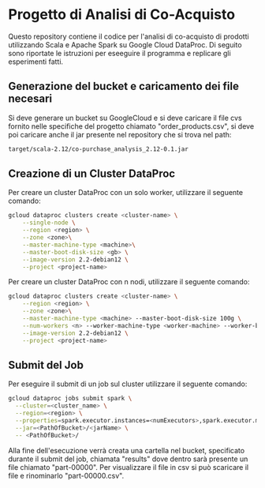 # Progetto di Analisi di Co-Acquisto

Questo repository contiene il codice per l'analisi di co-acquisto di prodotti utilizzando Scala e Apache Spark su Google Cloud DataProc. Di seguito sono riportate le istruzioni per eseeguire il programma e replicare gli esperimenti fatti.

## Generazione del bucket e caricamento dei file necesari

Si deve generare un bucket su GoogleCloud e si deve caricare il file cvs fornito nelle specifiche del progetto chiamato "order_products.csv", si deve poi caricare anche il jar presente nel repository che si trova nel path:
```bash
target/scala-2.12/co-purchase_analysis_2.12-0.1.jar
```
## Creazione di un Cluster DataProc

Per creare un cluster DataProc con un solo worker, utilizzare il seguente comando:

```bash
gcloud dataproc clusters create <cluster-name> \
    --single-node \
    --region <region> \
    --zone <zone>\
    --master-machine-type <machine>\
    --master-boot-disk-size <gb> \
    --image-version 2.2-debian12 \
    --project <project-name>
 ```
Per creare un cluster DataProc con n nodi, utilizzare il seguente comando:
```bash
gcloud dataproc clusters create <cluster-name> \
    --region <region> \
    --zone <zone>\
    --master-machine-type <machine> --master-boot-disk-size 100g \
    --num-workers <n> --worker-machine-type <worker-machine> --worker-boot-disk-size <gb> \
    --image-version 2.2-debian12 \
    --project <project-name>
   ```
   
## Submit del Job

Per eseguire il submit di un job sul cluster utilizzare il seguente comando:
```bash
gcloud dataproc jobs submit spark \
  --cluster=<cluster_name> \
  --region=<region> \
  --properties=spark.executor.instances=<numExecutors>,spark.executor.memory=6g,spark.executor.cores=3,spark.driver.memory=4g \
  --jar=<PathOfBucket>/<jarName> \
  -- <PathOfBucket>/
```
Alla fine dell'esecuzione verrà creata una cartella nel bucket, specificato durante il submit del job, chiamata "results" dove dentro sarà presente un file chiamato "part-00000". Per visualizzare il file in csv si può scaricare il file e rinominarlo "part-00000.csv".
